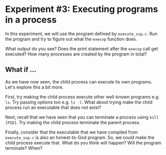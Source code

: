 # Experiment #3: Executing programs in a process

In this experiment, we will use the program defined by `execute_svp.c`.
Run the program and try to figure out what the `execvp` function does.

What output do you see?
Does the print statement after the `execvp` call get executed?
How many processes are created by the program in total?

## What if ...

As we have now seen, the child process can execute its own programs.
Let's explore this a bit more.

First, try making the child process execute other well-known
programs e.g. `ls`. Try passing options too e.g. `ls -l`.
What about trying make the child process run an executable
that does not exist?

Next, recall that we have seen that you can terminate a process
using `kill [PID]`. Try making the child process terminate the parent process.

Finally, consider that the executable that we have compiled from `execute_svp.c`
is also an honest-to-God program. So, we could make the child process execute that.
What do you think will happen? Will the program terminate? When?
